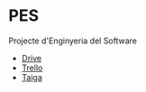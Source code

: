 # PES
Projecte d'Enginyeria del Software

* [Drive](https://drive.google.com/drive/folders/1UWKE24AmHLhSlunV_6Cbxy-k-uTG6fW4?usp=sharing)
* [Trello](https://trello.com/b/TuDPRQ4y/pes)
* [Taiga](https://tree.taiga.io/project/jolicost-pes/)

